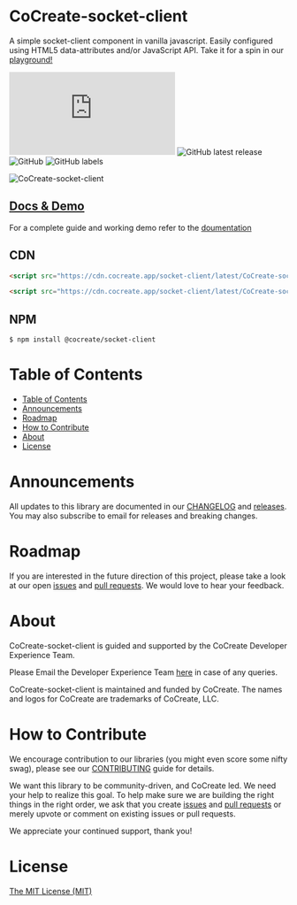 # CoCreate-socket-client

A simple socket-client component in vanilla javascript. Easily configured using HTML5 data-attributes and/or JavaScript API. Take it for a spin in our [playground!](https://cocreate.app/docs/socket-client)

![GitHub file size in bytes](https://img.shields.io/github/size/CoCreate-app/CoCreate-socket-client/dist/CoCreate-socket-client.min.js?label=minified%20size&style=for-the-badge)
![GitHub latest release](https://img.shields.io/github/v/release/CoCreate-app/CoCreate-socket-client?style=for-the-badge)
![GitHub](https://img.shields.io/github/license/CoCreate-app/CoCreate-socket-client?style=for-the-badge)
![GitHub labels](https://img.shields.io/github/labels/CoCreate-app/CoCreate-socket-client/help%20wanted?style=for-the-badge)

![CoCreate-socket-client](https://cdn.cocreate.app/docs/CoCreate-socket-client.gif)

## [Docs & Demo](https://cocreate.app/docs/socket-client)

For a complete guide and working demo refer to the [doumentation](https://cocreate.app/docs/socket-client)

## CDN

```html
<script src="https://cdn.cocreate.app/socket-client/latest/CoCreate-socket-client.min.js"></script>
```

```html
<script src="https://cdn.cocreate.app/socket-client/latest/CoCreate-socket-client.min.css"></script>
```

## NPM

```shell
$ npm install @cocreate/socket-client
```

# Table of Contents

- [Table of Contents](#table-of-contents)
- [Announcements](#announcements)
- [Roadmap](#roadmap)
- [How to Contribute](#how-to-contribute)
- [About](#about)
- [License](#license)

<a name="announcements"></a>

# Announcements

All updates to this library are documented in our [CHANGELOG](https://github.com/CoCreate-app/CoCreate-socket-client/blob/master/CHANGELOG.md) and [releases](https://github.com/CoCreate-app/CoCreate-socket-client/releases). You may also subscribe to email for releases and breaking changes.

<a name="roadmap"></a>

# Roadmap

If you are interested in the future direction of this project, please take a look at our open [issues](https://github.com/CoCreate-app/CoCreate-socket-client/issues) and [pull requests](https://github.com/CoCreate-app/CoCreate-socket-client/pulls). We would love to hear your feedback.

<a name="about"></a>

# About

CoCreate-socket-client is guided and supported by the CoCreate Developer Experience Team.

Please Email the Developer Experience Team [here](mailto:develop@cocreate.app) in case of any queries.

CoCreate-socket-client is maintained and funded by CoCreate. The names and logos for CoCreate are trademarks of CoCreate, LLC.

<a name="contribute"></a>

# How to Contribute

We encourage contribution to our libraries (you might even score some nifty swag), please see our [CONTRIBUTING](https://github.com/CoCreate-app/CoCreate-socket-client/blob/master/CONTRIBUTING.md) guide for details.

We want this library to be community-driven, and CoCreate led. We need your help to realize this goal. To help make sure we are building the right things in the right order, we ask that you create [issues](https://github.com/CoCreate-app/CoCreate-socket-client/issues) and [pull requests](https://github.com/CoCreate-app/CoCreate-socket-client/pulls) or merely upvote or comment on existing issues or pull requests.

We appreciate your continued support, thank you!

# License

[The MIT License (MIT)](https://github.com/CoCreate-app/CoCreate-socket-client/blob/master/LICENSE)
